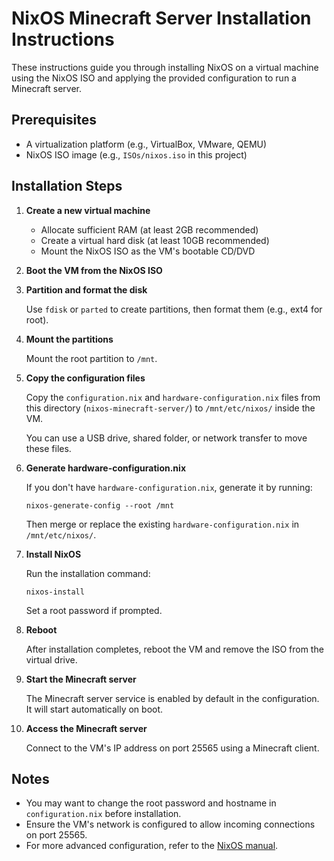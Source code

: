 # NixOS Minecraft Server Installation Instructions

These instructions guide you through installing NixOS on a virtual machine using the NixOS ISO and applying the provided configuration to run a Minecraft server.

## Prerequisites

- A virtualization platform (e.g., VirtualBox, VMware, QEMU)
- NixOS ISO image (e.g., `ISOs/nixos.iso` in this project)

## Installation Steps

1. **Create a new virtual machine**

   - Allocate sufficient RAM (at least 2GB recommended)
   - Create a virtual hard disk (at least 10GB recommended)
   - Mount the NixOS ISO as the VM's bootable CD/DVD

2. **Boot the VM from the NixOS ISO**

3. **Partition and format the disk**

   Use `fdisk` or `parted` to create partitions, then format them (e.g., ext4 for root).

4. **Mount the partitions**

   Mount the root partition to `/mnt`.

5. **Copy the configuration files**

   Copy the `configuration.nix` and `hardware-configuration.nix` files from this directory (`nixos-minecraft-server/`) to `/mnt/etc/nixos/` inside the VM.

   You can use a USB drive, shared folder, or network transfer to move these files.

6. **Generate hardware-configuration.nix**

   If you don't have `hardware-configuration.nix`, generate it by running:

   ```
   nixos-generate-config --root /mnt
   ```

   Then merge or replace the existing `hardware-configuration.nix` in `/mnt/etc/nixos/`.

7. **Install NixOS**

   Run the installation command:

   ```
   nixos-install
   ```

   Set a root password if prompted.

8. **Reboot**

   After installation completes, reboot the VM and remove the ISO from the virtual drive.

9. **Start the Minecraft server**

   The Minecraft server service is enabled by default in the configuration. It will start automatically on boot.

10. **Access the Minecraft server**

    Connect to the VM's IP address on port 25565 using a Minecraft client.

## Notes

- You may want to change the root password and hostname in `configuration.nix` before installation.
- Ensure the VM's network is configured to allow incoming connections on port 25565.
- For more advanced configuration, refer to the [NixOS manual](https://nixos.org/manual/nixos/stable/).